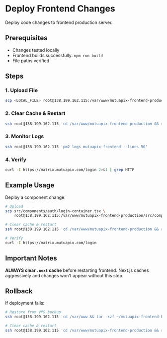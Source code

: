 # Deploy Frontend Changes

Deploy code changes to frontend production server.

## Prerequisites

- Changes tested locally
- Frontend builds successfully: `npm run build`
- File paths verified

## Steps

### 1. Upload File

```bash
scp <LOCAL_FILE> root@138.199.162.115:/var/www/mutuapix-frontend-production/<TARGET_PATH>
```

### 2. Clear Cache & Restart

```bash
ssh root@138.199.162.115 'cd /var/www/mutuapix-frontend-production && rm -rf .next && pm2 restart mutuapix-frontend'
```

### 3. Monitor Logs

```bash
ssh root@138.199.162.115 'pm2 logs mutuapix-frontend --lines 50'
```

### 4. Verify

```bash
curl -I https://matrix.mutuapix.com/login 2>&1 | grep HTTP
```

## Example Usage

Deploy a component change:

```bash
# Upload
scp src/components/auth/login-container.tsx \
    root@138.199.162.115:/var/www/mutuapix-frontend-production/src/components/auth/

# Clear cache & restart
ssh root@138.199.162.115 'cd /var/www/mutuapix-frontend-production && rm -rf .next && pm2 restart mutuapix-frontend'

# Verify
curl -I https://matrix.mutuapix.com/login
```

## Important Notes

**ALWAYS clear `.next` cache** before restarting frontend. Next.js caches aggressively and changes won't appear without this step.

## Rollback

If deployment fails:

```bash
# Restore from VPS backup
ssh root@138.199.162.115 'cd /var/www && tar -xzf ~/mutuapix-frontend-backup-YYYYMMDD-HHMMSS.tar.gz'

# Clear cache & restart
ssh root@138.199.162.115 'cd /var/www/mutuapix-frontend-production && rm -rf .next && pm2 restart mutuapix-frontend'
```
